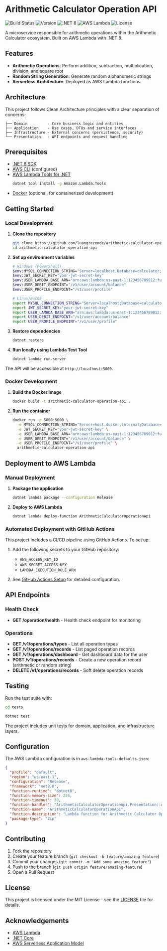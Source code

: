 # Arithmetic Calculator Operation API

![Build Status](https://img.shields.io/github/actions/workflow/status/luangrezende/arithmetic-calculator-operation-api/ci-cd.yml?branch=main&style=flat-square&logo=github)
![Version](https://img.shields.io/github/v/release/luangrezende/arithmetic-calculator-operation-api?style=flat-square&logo=github)
![.NET 8](https://img.shields.io/badge/.NET-8.0-512BD4?style=flat-square&logo=dotnet)
![AWS Lambda](https://img.shields.io/badge/AWS-Lambda-FF9900?style=flat-square&logo=awslambda&logoColor=white)
![License](https://img.shields.io/badge/License-MIT-blue?style=flat-square)

A microservice responsible for arithmetic operations within the Arithmetic Calculator ecosystem. Built on AWS Lambda with .NET 8.

## Features

- **Arithmetic Operations**: Perform addition, subtraction, multiplication, division, and square root
- **Random String Generation**: Generate random alphanumeric strings
- **Serverless Architecture**: Deployed as AWS Lambda functions

## Architecture

This project follows Clean Architecture principles with a clear separation of concerns:

```
├── Domain         - Core business logic and entities
├── Application    - Use cases, DTOs and service interfaces
├── Infrastructure - External concerns (persistence, security)
└── Presentation   - API endpoints and request handling
```

## Prerequisites

- [.NET 8 SDK](https://dotnet.microsoft.com/download/dotnet/8.0)
- [AWS CLI](https://docs.aws.amazon.com/cli/latest/userguide/getting-started-install.html) (configured)
- [AWS Lambda Tools for .NET](https://github.com/aws/aws-extensions-for-dotnet-cli#aws-lambda-amazonlambdatools)
  ```bash
  dotnet tool install -g Amazon.Lambda.Tools
  ```
- [Docker](https://www.docker.com/products/docker-desktop) (optional, for containerized development)

## Getting Started

### Local Development

1. **Clone the repository**
   ```bash
   git clone https://github.com/luangrezende/arithmetic-calculator-operation-api.git
   cd arithmetic-calculator-operation-api
   ```

2. **Set up environment variables**
   ```bash
   # Windows (PowerShell)
   $env:MYSQL_CONNECTION_STRING="Server=localhost;Database=calculator;User=root;Password=password;"
   $env:JWT_SECRET_KEY="your-jwt-secret-key"
   $env:USER_LAMBDA_BASE_ARN="arn:aws:lambda:us-east-1:123456789012:function:UserAPI"
   $env:USER_DEBIT_ENDPOINT="/v1/user/account/balance"
   $env:USER_PROFILE_ENDPOINT="/v1/user/profile"

   # Linux/macOS
   export MYSQL_CONNECTION_STRING="Server=localhost;Database=calculator;User=root;Password=password;"
   export JWT_SECRET_KEY="your-jwt-secret-key"
   export USER_LAMBDA_BASE_ARN="arn:aws:lambda:us-east-1:123456789012:function:UserAPI"
   export USER_DEBIT_ENDPOINT="/v1/user/account/balance"
   export USER_PROFILE_ENDPOINT="/v1/user/profile"
   ```

3. **Restore dependencies**
   ```bash
   dotnet restore
   ```

4. **Run locally using Lambda Test Tool**
   ```bash
   dotnet lambda run-server
   ```

The API will be accessible at `http://localhost:5000`.

### Docker Development

1. **Build the Docker image**
   ```bash
   docker build -t arithmetic-calculator-operation-api .
   ```

2. **Run the container**
   ```bash
   docker run -p 5000:5000 \
     -e MYSQL_CONNECTION_STRING="Server=host.docker.internal;Database=calculator;User=root;Password=password;" \
     -e JWT_SECRET_KEY="your-jwt-secret-key" \
     -e USER_LAMBDA_BASE_ARN="arn:aws:lambda:us-east-1:123456789012:function:UserAPI" \
     -e USER_DEBIT_ENDPOINT="/v1/user/account/balance" \
     -e USER_PROFILE_ENDPOINT="/v1/user/profile" \
     arithmetic-calculator-operation-api
   ```

## Deployment to AWS Lambda

### Manual Deployment

1. **Package the application**
   ```bash
   dotnet lambda package --configuration Release
   ```

2. **Deploy to AWS Lambda**
   ```bash
   dotnet lambda deploy-function ArithmeticCalculatorOperationApi
   ```

### Automated Deployment with GitHub Actions

This project includes a CI/CD pipeline using GitHub Actions. To set up:

1. Add the following secrets to your GitHub repository:
   - `AWS_ACCESS_KEY_ID`
   - `AWS_SECRET_ACCESS_KEY`
   - `LAMBDA_EXECUTION_ROLE_ARN`

2. See [GitHub Actions Setup](docs/github-actions-setup.md) for detailed configuration.

## API Endpoints

### Health Check

- **GET /operation/health** - Health check endpoint for monitoring

### Operations

- **GET /v1/operations/types** - List all operation types
- **GET /v1/operations/records** - List paged operation records  
- **GET /v1/operations/dashboard** - Get dashboard data for the user
- **POST /v1/operations/records** - Create a new operation record (arithmetic or random string)
- **DELETE /v1/operations/records** - Soft delete operation records

## Testing

Run the test suite with:
```bash
cd tests
```
```bash
dotnet test
```

The project includes unit tests for domain, application, and infrastructure layers.

## Configuration

The AWS Lambda configuration is in `aws-lambda-tools-defaults.json`:
```json
{
  "profile": "default",
  "region": "us-east-1",
  "configuration": "Release",
  "framework": "net8.0",
  "function-runtime": "dotnet8",
  "function-memory-size": 256,
  "function-timeout": 30,
  "function-handler": "ArithmeticCalculatorOperationApi.Presentation::ArithmeticCalculatorOperationApi.Presentation.Function::FunctionHandler",
  "function-name": "ArithmeticCalculatorOperationApi",
  "function-description": "Lambda function for Arithmetic Calculator Operation API",
  "package-type": "Zip"
}
```

## Contributing

1. Fork the repository
2. Create your feature branch (`git checkout -b feature/amazing-feature`)
3. Commit your changes (`git commit -m 'Add some amazing feature'`)
4. Push to the branch (`git push origin feature/amazing-feature`)
5. Open a Pull Request

## License

This project is licensed under the MIT License - see the [LICENSE](LICENSE) file for details.

## Acknowledgements

- [AWS Lambda](https://aws.amazon.com/lambda/)
- [.NET Core](https://dotnet.microsoft.com/)
- [AWS Serverless Application Model](https://aws.amazon.com/serverless/sam/)
